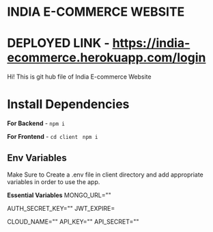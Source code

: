 # INDIA E-COMMERCE WEBSITE


# DEPLOYED LINK - https://india-ecommerce.herokuapp.com/login

Hi! This is git hub file of India E-commerce Website 

# Install Dependencies

**For Backend** - `npm i`

**For Frontend** - `cd client` ` npm i`

## Env Variables

Make Sure to Create a .env file in client directory and add appropriate variables in order to use the app.

**Essential Variables**
MONGO_URL=""

AUTH_SECRET_KEY=""
JWT_EXPIRE= 

CLOUD_NAME=""
API_KEY=""
API_SECRET=""


